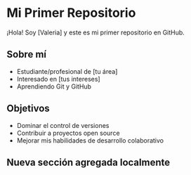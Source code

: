 # Mi Primer Repositorio

¡Hola! Soy [Valeria] y este es mi primer repositorio en GitHub.

## Sobre mí
- Estudiante/profesional de [tu área]
- Interesado en [tus intereses]
- Aprendiendo Git y GitHub

## Objetivos
- Dominar el control de versiones
- Contribuir a proyectos open source
- Mejorar mis habilidades de desarrollo colaborativo
## Nueva sección agregada localmente
